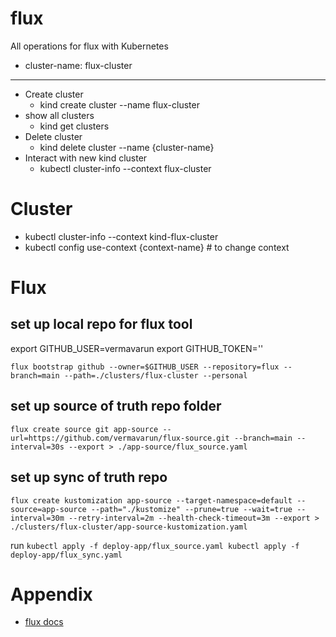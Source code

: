 # flux
All operations for flux with Kubernetes

- cluster-name: flux-cluster

<hr/>

- Create cluster
  - kind create cluster --name flux-cluster
- show all clusters
  - kind get clusters
- Delete cluster
  - kind delete cluster --name {cluster-name}
- Interact with new kind cluster
  - kubectl cluster-info --context flux-cluster


# Cluster
- kubectl cluster-info --context kind-flux-cluster
- kubectl config use-context {context-name} # to change context


# Flux



## set up local repo for flux tool

export GITHUB_USER=vermavarun
export GITHUB_TOKEN=''

`flux bootstrap github --owner=$GITHUB_USER --repository=flux --branch=main --path=./clusters/flux-cluster --personal`


## set up source of truth repo folder

`
flux create source git app-source --url=https://github.com/vermavarun/flux-source.git --branch=main --interval=30s --export > ./app-source/flux_source.yaml
`

## set up sync of truth repo

`
flux create kustomization app-source --target-namespace=default --source=app-source --path="./kustomize" --prune=true --wait=true --interval=30m --retry-interval=2m --health-check-timeout=3m --export > ./clusters/flux-cluster/app-source-kustomization.yaml
`

run
`
kubectl apply -f deploy-app/flux_source.yaml
kubectl apply -f deploy-app/flux_sync.yaml
`

# Appendix

- [flux docs](https://fluxcd.io/flux/get-started/)